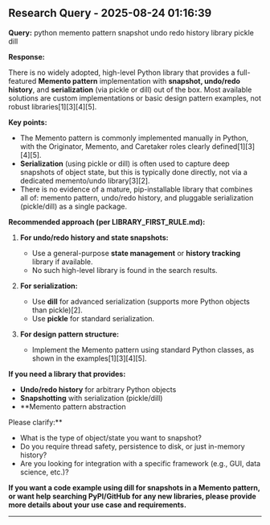 
## Research Query - 2025-08-24 01:16:39

**Query:** python memento pattern snapshot undo redo history library pickle dill

**Response:**

There is no widely adopted, high-level Python library that provides a full-featured **Memento pattern** implementation with **snapshot, undo/redo history**, and **serialization** (via pickle or dill) out of the box. Most available solutions are custom implementations or basic design pattern examples, not robust libraries[1][3][4][5].

**Key points:**

- The Memento pattern is commonly implemented manually in Python, with the Originator, Memento, and Caretaker roles clearly defined[1][3][4][5].
- **Serialization** (using pickle or dill) is often used to capture deep snapshots of object state, but this is typically done directly, not via a dedicated memento/undo library[3][2].
- There is no evidence of a mature, pip-installable library that combines all of: memento pattern, undo/redo history, and pluggable serialization (pickle/dill) as a single package.

**Recommended approach (per LIBRARY_FIRST_RULE.md):**

1. **For undo/redo history and state snapshots:**
   - Use a general-purpose **state management** or **history tracking** library if available.
   - No such high-level library is found in the search results.

2. **For serialization:**
   - Use **dill** for advanced serialization (supports more Python objects than pickle)[2].
   - Use **pickle** for standard serialization.

3. **For design pattern structure:**
   - Implement the Memento pattern using standard Python classes, as shown in the examples[1][3][4][5].

**If you need a library that provides:**
- **Undo/redo history** for arbitrary Python objects
- **Snapshotting** with serialization (pickle/dill)
- **Memento pattern abstraction

Please clarify:**
- What is the type of object/state you want to snapshot?
- Do you require thread safety, persistence to disk, or just in-memory history?
- Are you looking for integration with a specific framework (e.g., GUI, data science, etc.)?

**If you want a code example using dill for snapshots in a Memento pattern, or want help searching PyPI/GitHub for any new libraries, please provide more details about your use case and requirements.**

---
